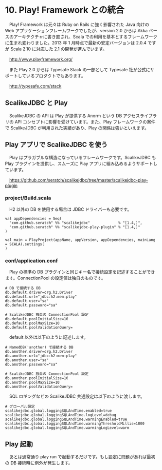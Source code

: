 # 10. Play! Framework との統合

　Play! Framework は元々は Ruby on Rails に強く影響された Java 向けの Web アプリケーションフレームワークでしたが、version 2.0 からは Akka ベースのアーキテクチャに書き直され、Scala での利用を基本とするフレームワークに生まれ変わりました。2013 年 1 月時点で最新の安定バージョンは 2.0.4 ですが Scala 2.10 に対応した 2.1 の開発が進んでいます。

　http://www.playframework.org/

　また Play 2.0 からは Typesafe Stack の一部として Typesafe 社が公式にサポートしているプロダクトでもあります。

　http://typesafe.com/stack


## ScalikeJDBC と Play

　ScalikeJDBC の API は Play が提供する Anorm という DB アクセスライブラリの API コンセプトに影響を受けています。また、Play フレームワークの案件で ScalikeJDBC が利用された実績があり、Play の関係は強いといえます。


## Play アプリで ScalikeJDBC を使う

　Play はプラガブルな構造になっているフレームワークです。ScalikeJDBC も Play プラグインを提供し、スムーズに Play アプリに組み込めるようサポートしています。

　https://github.com/seratch/scalikejdbc/tree/master/scalikejdbc-play-plugin

### project/Build.scala

　H2 以外の DB を使用する場合は JDBC ドライバーも必要です。

```
val appDependencies = Seq(
  "com.github.seratch" %% "scalikejdbc"             % "[1.4,)",
  "com.github.seratch" %% "scalikejdbc-play-plugin" % "[1.4,)"
)

val main = PlayProject(appName, appVersion, appDependencies, mainLang = SCALA).settings(
)
```

### conf/application.conf

　Play の標準の DB プラグインと同じキー名で接続設定を記述することができます。ConnectionPool の設定値は独自のものです。

```
# DB で接続する DB 
db.default.driver=org.h2.Driver
db.default.url="jdbc:h2:mem:play"
db.default.user="sa"
db.default.password="sa"

# ScalikeJDBC 独自の ConnectionPool 設定
db.default.poolInitialSize=10
db.default.poolMaxSize=10
db.default.poolValidationQuery=
```

　default 以外は以下のように記述します。

```
# NamedDB('another) で接続する DB
db.another.driver=org.h2.Driver
db.another.url="jdbc:h2:mem:play"
db.another.user="sa"
db.another.password="sa"

# ScalikeJDBC 独自の ConnectionPool 設定
db.another.poolInitialSize=10
db.another.poolMaxSize=10
db.another.poolValidationQuery=
```

　SQL ロギングなどの ScalikeJDBC 共通設定は以下のように渡します。

```
# グローバル設定
scalikejdbc.global.loggingSQLAndTime.enabled=true
scalikejdbc.global.loggingSQLAndTime.logLevel=debug
scalikejdbc.global.loggingSQLAndTime.warningEnabled=true
scalikejdbc.global.loggingSQLAndTime.warningThresholdMillis=1000
scalikejdbc.global.loggingSQLAndTime.warningLogLevel=warn
```

## Play 起動

　あとは通常通り play run で起動するだけです。もし設定に問題があれば最初の DB 接続時に例外が発生します。



